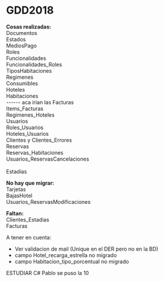 # GDD2018

<b>Cosas realizadas:</b>
<br>
Documentos
<br>
Estados
<br>
MediosPago
<br>
Roles
<br>
Funcionalidades
<br>
Funcionalidades_Roles
<br>
TiposHabitaciones
<br>
Regimenes
<br>
Consumibles
<br>
Hoteles
<br>
Habitaciones
<br>
------ aca irian las Facturas
<br>
Items_Facturas
<br>
Regimenes_Hoteles
<br>
Usuarios
<br>
Roles_Usuarios
<br>
Hoteles_Usuarios
<br>
Clientes y Clientes_Errores
<br>
Reservas
<br>
Reservas_Habitaciones
<br>
Usuarios_ReservasCancelaciones
<br>
<br>
Estadias

<b>No hay que migrar:</b>
<br>
Tarjetas
<br>
BajasHotel
<br>
Usuarios_ReservasModificaciones

<b>Faltan:</b>
<br>
Clientes_Estadias
<br>
Facturas

A tener en cuenta:
- Ver validacion de mail (Unique en el DER pero no en la BD)
- campo Hotel_recarga_estrella no migrado
- campo Habitacion_tipo_porcentual no migrado

ESTUDIAR C#
Pablo se puso la 10
